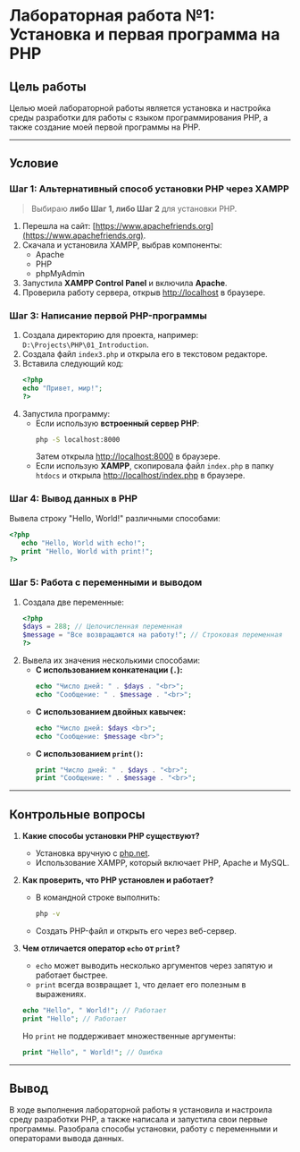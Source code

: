 # Лабораторная работа №1: Установка и первая программа на PHP

## Цель работы
Целью моей лабораторной работы является установка и настройка среды разработки для работы с языком программирования PHP, а также создание моей первой программы на PHP.

---

## Условие

### Шаг 1: Альтернативный способ установки PHP через XAMPP
> Выбираю **либо Шаг 1, либо Шаг 2** для установки PHP.

1. Перешла на сайт: [https://www.apachefriends.org](https://www.apachefriends.org).
2. Скачала и установила XAMPP, выбрав компоненты:
   - Apache
   - PHP
   - phpMyAdmin
3. Запустила **XAMPP Control Panel** и включила **Apache**.
4. Проверила работу сервера, открыв [http://localhost](http://localhost) в браузере.

### Шаг 3: Написание первой PHP-программы
1. Создала директорию для проекта, например: `D:\Projects\PHP\01_Introduction`.
2. Создала файл `index3.php` и открыла его в текстовом редакторе.
3. Вставила следующий код:
   ```php
   <?php
   echo "Привет, мир!";
   ?>
   ```
4. Запустила программу:
   - Если использую **встроенный сервер PHP**:
     ```sh
     php -S localhost:8000
     ```
     Затем открыла [http://localhost:8000](http://localhost:8000) в браузере.
   - Если использую **XAMPP**, скопировала файл `index.php` в папку `htdocs` и открыла [http://localhost/index.php](http://localhost/index.php) в браузере.

### Шаг 4: Вывод данных в PHP
Вывела строку "Hello, World!" различными способами:
```php
<?php
   echo "Hello, World with echo!";
   print "Hello, World with print!";
?>
```

### Шаг 5: Работа с переменными и выводом
1. Создала две переменные:
   ```php
   <?php
   $days = 288; // Целочисленная переменная
   $message = "Все возвращаются на работу!"; // Строковая переменная
   ?>
   ```
2. Вывела их значения несколькими способами:
   - **С использованием конкатенации (`.`):**
     ```php
     echo "Число дней: " . $days . "<br>";
     echo "Сообщение: " . $message . "<br>";
     ```
   - **С использованием двойных кавычек:**
     ```php
     echo "Число дней: $days <br>";
     echo "Сообщение: $message <br>";
     ```
   - **С использованием `print()`:**
     ```php
     print "Число дней: " . $days . "<br>";
     print "Сообщение: " . $message . "<br>";
     ```

---

## Контрольные вопросы
1. **Какие способы установки PHP существуют?**
   - Установка вручную с [php.net](https://www.php.net/downloads).
   - Использование XAMPP, который включает PHP, Apache и MySQL.

2. **Как проверить, что PHP установлен и работает?**
   - В командной строке выполнить:
     ```sh
     php -v
     ```
   - Создать PHP-файл и открыть его через веб-сервер.

3. **Чем отличается оператор `echo` от `print`?**
   - `echo` может выводить несколько аргументов через запятую и работает быстрее.
   - `print` всегда возвращает `1`, что делает его полезным в выражениях.
   ```php
   echo "Hello", " World!"; // Работает
   print "Hello"; // Работает
   ```
   Но `print` не поддерживает множественные аргументы:
   ```php
   print "Hello", " World!"; // Ошибка
   ```

---

## Вывод
В ходе выполнения лабораторной работы я установила и настроила среду разработки PHP, а также написала и запустила свои первые программы. Разобрала способы установки, работу с переменными и операторами вывода данных.


